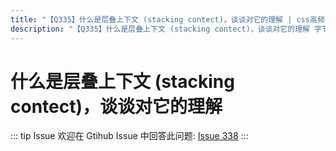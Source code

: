 ```yaml
---
title: "【Q335】什么是层叠上下文 (stacking contect)，谈谈对它的理解 | css高频面试题"
description: "【Q335】什么是层叠上下文 (stacking contect)，谈谈对它的理解 字节跳动面试题、阿里腾讯面试题、美团小米面试题。"
---
```


# 什么是层叠上下文 (stacking contect)，谈谈对它的理解

::: tip Issue
欢迎在 Gtihub Issue 中回答此问题: [Issue 338](https://github.com/shfshanyue/Daily-Question/issues/338)
:::
